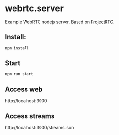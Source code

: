 # webrtc.server

Example WebRTC nodejs server. Based on [ProjectRTC](https://github.com/pchab/ProjectRTC).

## Install:

```bash
npm install
```

## Start
```bash
npm run start
```

## Access web

http://localhost:3000

## Access streams

http://localhost:3000/streams.json
